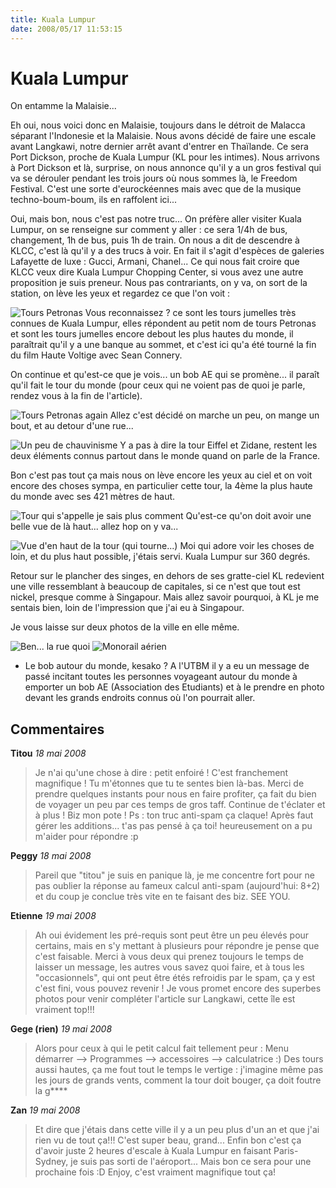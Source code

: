 ```yaml
---
title: Kuala Lumpur
date: 2008/05/17 11:53:15
---
```

# Kuala Lumpur
On entamme la Malaisie...

Eh oui, nous voici donc en Malaisie, toujours dans le détroit de Malacca séparant l'Indonesie et la Malaisie. Nous avons décidé de faire une escale avant Langkawi, notre dernier arrêt avant d'entrer en Thaïlande. Ce sera Port Dickson, proche de Kuala Lumpur (KL pour les intimes). Nous arrivons à Port Dickson et là, surprise, on nous annonce qu'il y a un gros festival qui va se dérouler pendant les trois jours où nous sommes là, le Freedom Festival. C'est une sorte d'eurockéennes mais avec que de la musique techno-boum-boum, ils en raffolent ici...

Oui, mais bon, nous c'est pas notre truc... On préfère aller visiter Kuala Lumpur, on se renseigne sur comment y aller : ce sera 1/4h de bus, changement, 1h de bus, puis 1h de train. On nous a dit de descendre à KLCC, c'est là qu'il y a des trucs à voir. En fait il s'agit d'espèces de galeries Lafayette de luxe : Gucci, Armani, Chanel... Ce qui nous fait croire que KLCC veux dire Kuala Lumpur Chopping Center, si vous avez une autre proposition je suis preneur. Nous pas contrariants, on y va, on sort de la station, on lève les yeux et regardez ce que l'on voit :

![Tours Petronas ](blog/Kuala-lumpur/1210432312E0e6.jpg "Tours Petronas ")
Vous reconnaissez ? ce sont les tours jumelles très connues de Kuala Lumpur, elles répondent au petit nom de tours Petronas et sont les tours jumelles encore debout les plus hautes du monde, il paraîtrait qu'il y a une banque au sommet, et c'est ici qu'a été tourné la fin du film Haute Voltige avec Sean Connery.

On continue et qu'est-ce que je vois... un bob AE qui se promène... il paraît qu'il fait le tour du monde (pour ceux qui ne voient pas de quoi je parle, rendez vous à la fin de l'article).

![Tours Petronas again ](blog/Kuala-lumpur/1210432316GlgU.jpg "Tours Petronas again ")
Allez c'est décidé on marche un peu, on mange un bout, et au detour d'une rue...

![Un peu de chauvinisme ](blog/Kuala-lumpur/1211015560vRGE.jpg "Un peu de chauvinisme ")
Y a pas à dire la tour Eiffel et Zidane, restent les deux éléments connus partout dans le monde quand on parle de la France.

Bon c'est pas tout ça mais nous on lève encore les yeux au ciel et on voit encore des choses sympa, en particulier cette tour, la 4ème la plus haute du monde avec ses 421 mètres de haut.

![Tour qui s'appelle je sais plus comment ](blog/Kuala-lumpur/1211014906Nl6S.jpg "Tour qui s'appelle je sais plus comment ")
Qu'est-ce qu'on doit avoir une belle vue de là haut... allez hop on y va...

![Vue d'en haut de la tour (qui tourne...) ](blog/Kuala-lumpur/1211014913RrBL.jpg "Vue d'en haut de la tour (qui tourne...) ")
Moi qui adore voir les choses de loin, et du plus haut possible, j'étais servi. Kuala Lumpur sur 360 degrés.

Retour sur le plancher des singes, en dehors de ses gratte-ciel KL redevient une ville ressemblant à beaucoup de capitales, si ce n'est que tout est nickel, presque comme à Singapour. Mais allez savoir pourquoi, à KL je me sentais bien, loin de l'impression que j'ai eu à Singapour.

Je vous laisse sur deux photos de la ville en elle même.

![Ben... la rue quoi ](blog/Kuala-lumpur/1211016874hbIL.jpg "Ben... la rue quoi ")
![Monorail aérien ](blog/Kuala-lumpur/1211017229ryCi.jpg "Monorail aérien ")
 * Le bob autour du monde, kesako ? A l'UTBM il y a eu un message de passé incitant toutes les personnes voyageant autour du monde à emporter un bob AE (Association des Etudiants) et à le prendre en photo devant les grands endroits connus où l'on pourrait aller.

## Commentaires

__Titou__ _18 mai 2008_
> Je n'ai qu'une chose à dire : petit enfoiré ! C'est franchement magnifique ! Tu m'étonnes que tu te sentes bien là-bas. Merci de prendre quelques instants pour nous en faire profiter, ça fait du bien de voyager un peu par ces temps de gros taff. Continue de t'éclater et à plus ! Biz mon pote !
Ps : ton truc anti-spam ça claque! Après faut gérer les additions... t'as pas pensé à ça toi! heureusement on a pu m'aider pour répondre :p

__Peggy__ _18 mai 2008_
> Pareil que "titou" je suis en panique là, je me concentre fort pour ne pas oublier la réponse au fameux calcul anti-spam (aujourd'hui: 8+2) et du coup je conclue très vite en te faisant des biz.
SEE YOU.

__Etienne__ _19 mai 2008_
> Ah oui évidement les pré-requis sont peut être un peu élevés pour certains, mais en s'y mettant à plusieurs pour répondre je pense que c'est faisable.
Merci à vous deux qui prenez toujours le temps de laisser un message, les autres vous savez quoi faire, et à tous les "occasionnels", qui ont peut être étés refroidis par le spam, ça y est c'est fini, vous pouvez revenir !
Je vous promet encore des superbes photos pour venir compléter l'article sur Langkawi, cette île est vraiment top!!!

__Gege (rien)__ _19 mai 2008_
> Alors pour ceux à qui le petit calcul fait tellement peur : Menu démarrer --> Programmes --> accessoires --> calculatrice :)
Des tours aussi hautes, ça me fout tout le temps le vertige : j'imagine même pas les jours de grands vents, comment la tour doit bouger, ça doit foutre la g****

__Zan__ _19 mai 2008_
> Et dire que j'étais dans cette ville il y a un peu plus d'un an et que j'ai rien vu de tout ça!!! C'est super beau, grand...
Enfin bon c'est ça d'avoir juste 2 heures d'escale à Kuala Lumpur en faisant Paris-Sydney, je suis pas sorti de l'aéroport... Mais bon ce sera pour une prochaine fois :D
Enjoy, c'est vraiment magnifique tout ça!

